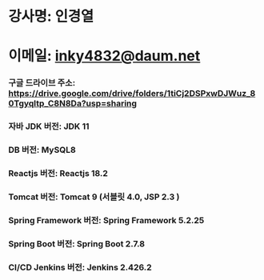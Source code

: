 # 강사명:  인경열
# 이메일:  inky4832@daum.net
### 구글 드라이브 주소:  https://drive.google.com/drive/folders/1tiCj2DSPxwDJWuz_80Tgyqltp_C8N8Da?usp=sharing

### 자바 JDK 버전:  JDK 11
### DB 버전:  MySQL8
### Reactjs 버전: Reactjs 18.2
### Tomcat 버전:  Tomcat 9 (서블릿 4.0, JSP 2.3 )
### Spring Framework 버전:  Spring Framework 5.2.25
### Spring Boot 버전:  Spring Boot 2.7.8 

### CI/CD Jenkins 버전:  Jenkins 2.426.2



